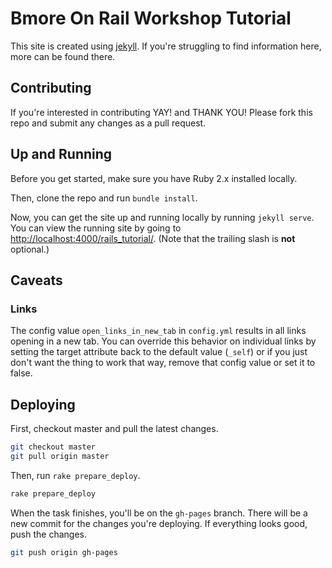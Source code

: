 # Bmore On Rail Workshop Tutorial

This site is created using [jekyll](https://jekyllrb.com/). If you're struggling to find information here, more can be found there.

## Contributing

If you're interested in contributing YAY! and THANK YOU! Please fork this repo and submit any changes as a pull request. 

## Up and Running

Before you get started, make sure you have Ruby 2.x installed locally.

Then, clone the repo and run `bundle install`.

Now, you can get the site up and running locally by running `jekyll serve`. You can view the running site by going to [http://localhost:4000/rails_tutorial/](http://localhost:4000/rails_tutorial/). (Note that the trailing slash is **not** optional.)

## Caveats

### Links
The config value `open_links_in_new_tab` in `config.yml` results in all links opening in a new tab. You can override this behavior on individual links by setting the target attribute back to the default value (`_self`) or if you just don't want the thing to work that way, remove that config value or set it to false.

## Deploying

First, checkout master and pull the latest changes.

```sh
git checkout master
git pull origin master
```

Then, run `rake prepare_deploy`.

```sh
rake prepare_deploy
```

When the task finishes, you'll be on the `gh-pages` branch. There will be a new commit for the changes you're deploying. If everything looks good, push the changes.

```sh
git push origin gh-pages
```
